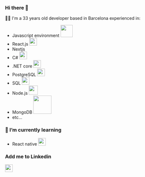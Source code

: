 ### Hi there 👋

👨‍💻 I'm a 33 years old developer based in Barcelona experienced in:
- Javascript environment <img src="https://www.freepnglogos.com/uploads/javascript-png/javascript-logo-transparent-logo-javascript-images-3.png" width="40">
- React.js <img src="https://upload.wikimedia.org/wikipedia/commons/thumb/4/47/React.svg/1200px-React.svg.png" width="25">
- Nextjs
- C# <img src="https://cdn.worldvectorlogo.com/logos/c--4.svg" width="25">
- .NET core <img src="https://upload.wikimedia.org/wikipedia/commons/thumb/e/ee/.NET_Core_Logo.svg/2048px-.NET_Core_Logo.svg.png" width="25">
- PostgreSQL <img src="https://upload.wikimedia.org/wikipedia/commons/thumb/2/29/Postgresql_elephant.svg/1200px-Postgresql_elephant.svg.png" width="25">
- SQL <img src="https://user-images.githubusercontent.com/4249331/52232852-e2c4f780-28bd-11e9-835d-1e3cf3e43888.png" width="25">
- Node.js <img src="https://upload.wikimedia.org/wikipedia/commons/thumb/d/d9/Node.js_logo.svg/1280px-Node.js_logo.svg.png" width="30">
- MongoDB <img src="https://upload.wikimedia.org/wikipedia/commons/thumb/9/93/MongoDB_Logo.svg/2560px-MongoDB_Logo.svg.png" width="60">
- etc...

### 📖 I’m currently learning
- React native <img src="https://raw.githubusercontent.com/kristerkari/react-native-svg-transformer/master/images/react-native-logo.png" width="25">

### Add me to Linkedin
<a href="https://www.linkedin.com/in/jean-baptiste-castillo-frontend-developer/" alt="My Linkedin"><img src="https://cdn-icons-png.flaticon.com/512/174/174857.png" width="25"></a>
